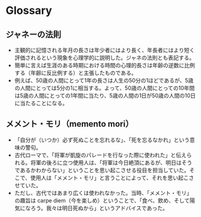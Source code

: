 # Glossary

## ジャネーの法則

- 主観的に記憶される年月の長さは年少者にはより長く、年長者にはより短く評価されるという現象を心理学的に説明した。ジャネの法則とも表記する。
- 簡単に言えば生涯のある時期における時間の心理的長さは年齢の逆数に比例する（年齢に反比例する）と主張したものである。
- 例えば、50歳の人間にとって1年の長さは人生の50分の1ほどであるが、5歳の人間にとっては5分の1に相当する。よって、50歳の人間にとっての10年間は5歳の人間にとっての1年間に当たり、5歳の人間の1日が50歳の人間の10日に当たることになる。

## メメント・モリ（memento mori）

- 「自分が（いつか）必ず死ぬことを忘れるな」、「死を忘るなかれ」という意味の警句。
- 古代ローマで、「将軍が凱旋のパレードを行なった際に使われた」と伝えられる。将軍の後ろに立つ使用人は、「将軍は今日絶頂にあるが、明日はそうであるかわからない」ということを思い起こさせる役目を担当していた。そこで、使用人は「メメント・モリ」と言うことによって、それを思い起こさせていた。
- ただし、古代ではあまり広くは使われなかった。当時、「メメント・モリ」の趣旨は carpe diem（今を楽しめ）ということで、「食べ、飲め、そして陽気になろう。我々は明日死ぬから」というアドバイスであった。
